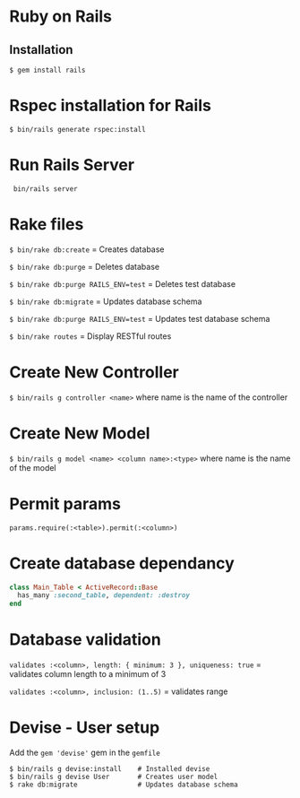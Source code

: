# Ruby on Rails

## Installation
```
$ gem install rails
```

# Rspec installation for Rails
`$ bin/rails generate rspec:install`

# Run Rails Server
` bin/rails server`

# Rake files
`$ bin/rake db:create` = Creates database

`$ bin/rake db:purge` = Deletes database

`$ bin/rake db:purge RAILS_ENV=test` = Deletes test database

`$ bin/rake db:migrate` = Updates database schema

`$ bin/rake db:purge RAILS_ENV=test` = Updates test database schema

`$ bin/rake routes` = Display RESTful routes

# Create New Controller
`$ bin/rails g controller <name>` where name is the name of the controller

# Create New Model
`$ bin/rails g model <name> <column name>:<type>` where name is the name of the model

# Permit params
`params.require(:<table>).permit(:<column>)`

# Create database dependancy
```ruby
class Main_Table < ActiveRecord::Base
  has_many :second_table, dependent: :destroy
end
```

# Database validation
`validates :<column>, length: { minimum: 3 }, uniqueness: true` = validates column length to a minimum of 3

`validates :<column>, inclusion: (1..5)` = validates range

# Devise - User setup
Add the `gem 'devise'` gem in the `gemfile`
```shell
$ bin/rails g devise:install    # Installed devise
$ bin/rails g devise User       # Creates user model
$ rake db:migrate               # Updates database schema
```
